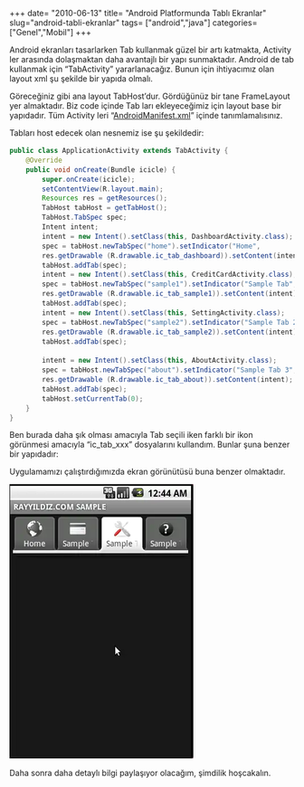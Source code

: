 +++
date= "2010-06-13"
title= "Android Platformunda Tablı Ekranlar"
slug="android-tabli-ekranlar"
tags= ["android","java"]
categories= ["Genel","Mobil"]
+++


Android ekranları tasarlarken Tab kullanmak güzel bir artı katmakta, Activity ler arasında dolaşmaktan daha avantajlı bir yapı sunmaktadır. Android de tab kullanmak için “TabActivity” yararlanacağız. Bunun için ihtiyacımız olan layout xml şu şekilde bir yapıda olmalı.


Göreceğiniz gibi ana layout TabHost’dur. Gördüğünüz bir tane FrameLayout yer almaktadır. Biz code içinde Tab ları ekleyeceğimiz için layout base bir yapıdadır. Tüm Activity leri “[AndroidManifest.xml](http://developer.android.com/guide/topics/manifest/manifest-intro.html)” içinde tanımlamalısınız.

Tabları host edecek olan nesnemiz ise şu şekildedir:

```java
public class ApplicationActivity extends TabActivity {
	@Override
	public void onCreate(Bundle icicle) {
		super.onCreate(icicle);
		setContentView(R.layout.main);
		Resources res = getResources();
		TabHost tabHost = getTabHost();
		TabHost.TabSpec spec;
		Intent intent;
		intent = new Intent().setClass(this, DashboardActivity.class);
		spec = tabHost.newTabSpec("home").setIndicator("Home",
		res.getDrawable (R.drawable.ic_tab_dashboard)).setContent(intent);
		tabHost.addTab(spec);
		intent = new Intent().setClass(this, CreditCardActivity.class);
		spec = tabHost.newTabSpec("sample1").setIndicator("Sample Tab",
		res.getDrawable (R.drawable.ic_tab_sample1)).setContent(intent);
		tabHost.addTab(spec);
		intent = new Intent().setClass(this, SettingActivity.class);
		spec = tabHost.newTabSpec("sample2").setIndicator("Sample Tab 2",
		res.getDrawable (R.drawable.ic_tab_sample2)).setContent(intent);
		tabHost.addTab(spec);

		intent = new Intent().setClass(this, AboutActivity.class);
		spec = tabHost.newTabSpec("about").setIndicator("Sample Tab 3",
		res.getDrawable (R.drawable.ic_tab_about)).setContent(intent);
		tabHost.addTab(spec);
		tabHost.setCurrentTab(0);
	}
}
```

Ben burada daha şık olması amacıyla Tab seçili iken farklı bir ikon görünmesi amacıyla “ic_tab_xxx” dosyalarını kullandım. Bunlar şuna benzer bir yapıdadır: 

Uygulamamızı çalıştırdığımızda ekran görünütüsü buna benzer olmaktadır.

![Android Sample Tab](/images/android_sample_tab21.webp)

Daha sonra daha detaylı bilgi paylaşıyor olacağım, şimdilik hoşcakalın.